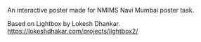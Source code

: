 An interactive poster made for NMIMS Navi Mumbai poster task.

Based on Lightbox by Lokesh Dhankar.
https://lokeshdhakar.com/projects/lightbox2/
